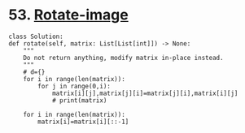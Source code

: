 # 53. [Rotate-image](https://leetcode.com/problems/rotate-image/description/)


    

    class Solution:
    def rotate(self, matrix: List[List[int]]) -> None:
        """
        Do not return anything, modify matrix in-place instead.
        """
        # d={}
        for i in range(len(matrix)):
            for j in range(0,i):
                matrix[i][j],matrix[j][i]=matrix[j][i],matrix[i][j]
                # print(matrix)
        
        for i in range(len(matrix)):
            matrix[i]=matrix[i][::-1]
        
